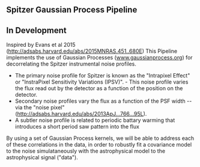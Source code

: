 Spitzer Gaussian Process Pipeline
---

In Development
---

Inspired by Evans et al 2015 (http://adsabs.harvard.edu/abs/2015MNRAS.451..680E) This Pipeline implements the use of Gaussian Processes (www.gaussianprocess.org) for decorrelating the Spitzer instrumental noise profiles.  

- The primary noise profile for Spitzer is known as the "Intrapixel Effect" or "InstraPixel Sensitivity Variations (IPSV)".   - This noise profile varies the flux read out by the detector as a function of the position on the detector.
- Secondary noise profiles vary the flux as a function of the PSF width -- via the "noise pixel" (http://adsabs.harvard.edu/abs/2013ApJ...766...95L).
- A subtler noise profile is related to periodic battary warming that introduces a short period saw pattern into the flux

By using a set of Gaussian Process kernels, we will be able to address each of these correlations in the data, in order to robustly fit a covariance model to the noise simulataneously with the astrophysical model to the astrophysical signal ("data").
